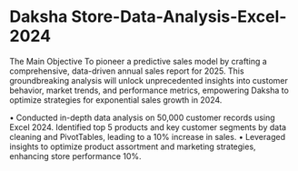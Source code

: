 # Daksha Store-Data-Analysis-Excel-2024
The Main Objective
To pioneer a predictive sales model by crafting a comprehensive, data-driven annual sales report for 2025. This groundbreaking analysis will unlock unprecedented insights into customer behavior, market trends, and performance metrics, empowering Daksha to optimize strategies for exponential sales growth in 2024.








•	Conducted in-depth data analysis on 50,000 customer records using Excel 2024. Identified top 5 products and key customer segments by data cleaning and PivotTables, leading to a 10% increase in sales.
•	Leveraged insights to optimize product assortment and marketing strategies, enhancing store performance 10%.
